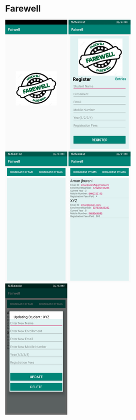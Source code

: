# Farewell
<img src="/images/Screenshot_20200320_203100.jpg" alt="drawing" width="200"/>
<img src="/images/Screenshot_20200320_203105.jpg" alt="drawing" width="200"/>
<img src="/images/Screenshot_20200320_203112.jpg" alt="drawing" width="200"/>
<img src="/images/Screenshot_20200320_203300.jpg" alt="drawing" width="200"/>
<img src="/images/Screenshot_20200320_203310.jpg" alt="drawing" width="200"/>

